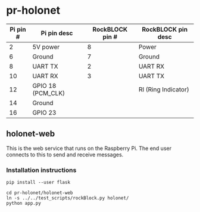 # pr-holonet

| Pi pin # | Pi pin desc        | RockBLOCK pin # | RockBLOCK pin desc  |
|----------|--------------------|-----------------|---------------------|
| 2        | 5V power           | 8               | Power               |
| 6        | Ground             | 7               | Ground              |
| 8        | UART TX            | 2               | UART RX             |
| 10       | UART RX            | 3               | UART TX             |
| 12       | GPIO 18 (PCM\_CLK) |                 | RI (Ring Indicator) |
| 14       | Ground             |                 |                     |
| 16       | GPIO 23            |                 |                     |

## holonet-web

This is the web service that runs on the Raspberry Pi.  The end user
connects to this to send and receive messages.

### Installation instructions

```
pip install --user flask

cd pr-holonet/holonet-web
ln -s ../../test_scripts/rockBlock.py holonet/
python app.py
```
